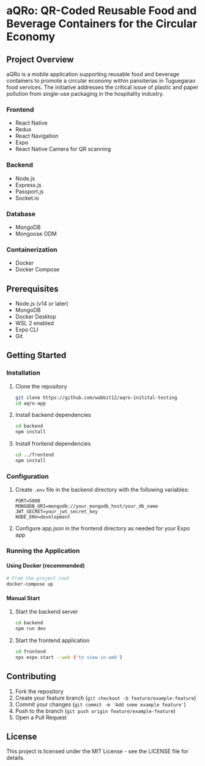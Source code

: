 # aQRo: QR-Coded Reusable Food and Beverage Containers for the Circular Economy

## Project Overview

aQRo is a mobile application supporting reusable food and beverage containers to promote a circular economy within pansiterias in Tuguegarao food services. The initiative addresses the critical issue of plastic and paper pollution from single-use packaging in the hospitality industry.


### Frontend
- React Native
- Redux 
- React Navigation
- Expo
- React Native Camera for QR scanning

### Backend
- Node.js
- Express.js
- Passport.js 
- Socket.io 

### Database
- MongoDB
- Mongoose ODM

### Containerization
- Docker
- Docker Compose

## Prerequisites

- Node.js (v14 or later)
- MongoDB
- Docker Desktop
- WSL 2 enabled
- Expo CLI
- Git

## Getting Started

### Installation

1. Clone the repository
   ```bash
   git clone https://github.com/wabbit12/aqro-initital-testing
   cd aqro-app
   ```

2. Install backend dependencies
   ```bash
   cd backend
   npm install
   ```

3. Install frontend dependencies
   ```bash
   cd ../frontend
   npm install
   ```

### Configuration

1. Create `.env` file in the backend directory with the following variables:
   ```
   PORT=5000
   MONGODB_URI=mongodb://your_mongodb_host/your_db_name
   JWT_SECRET=your_jwt_secret_key
   NODE_ENV=development
   ```

2. Configure app.json in the frontend directory as needed for your Expo app

### Running the Application

#### Using Docker (recommended)
```bash
# From the project root
docker-compose up
```

#### Manual Start
1. Start the backend server
   ```bash
   cd backend
   npm run dev
   ```

2. Start the frontend application
   ```bash
   cd frontend
   npx expo start --web ('to view in web')
   ```


## Contributing

1. Fork the repository
2. Create your feature branch (`git checkout -b feature/example-feature`)
3. Commit your changes (`git commit -m 'Add some example feature'`)
4. Push to the branch (`git push origin feature/example-feature`)
5. Open a Pull Request

## License

This project is licensed under the MIT License - see the LICENSE file for details.


